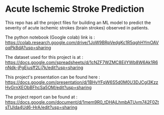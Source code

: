 # Acute Ischemic Stroke Prediction
This repo has all the project files for building an ML model to predict the severity of acute ischemic strokes (brain strokes) observed in patients.

The python notebook (Google colab) link is : https://colab.research.google.com/drive/1JoW9BRpVedgKc1R5qghHYmOAVoqPk8dA?usp=sharing

The dataset used for this project is at : https://docs.google.com/spreadsheets/d/1cNZF7WZMC8EilYWb8W6Ak1R6nNdk-jPgEjusff2Lj7k/edit?usp=sharing

This project's presentation can be found here : https://docs.google.com/presentation/d/1BHvYFqW6S5d0M0U3DJCgl3KzzHvGrnXEObBFhcSa5OM/edit?usp=sharing

The project report can be found at : https://docs.google.com/document/d/1mem9R0_tDHAjLhmbATUvm742F0ZtsTlJIda4Ud6-HrA/edit?usp=sharing
